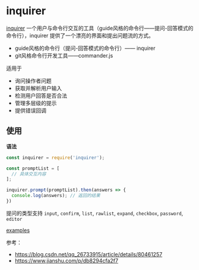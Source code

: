 # inquirer

[inquirer](https://www.npmjs.com/package/inquirer) 一个用户与命令行交互的工具（guide风格的命令行——提问-回答模式的命令行），inquirer 提供了一个漂亮的界面和提出问题流的方式。

- guide风格的命令行（提问-回答模式的命令行）—— inquirer
- git风格命令行开发工具——commander.js

适用于

- 询问操作者问题
- 获取并解析用户输入
- 检测用户回答是否合法
- 管理多层级的提示
- 提供错误回调

## 使用

**语法**

```js
const inquirer = require('inquirer');

const promptList = [
  // 具体交互内容
];

inquirer.prompt(promptList).then(answers => {
  console.log(answers); // 返回的结果
})
```

提问的类型支持 `input`, `confirm`, `list`, `rawlist`, `expand`, `checkbox`, `password`, `editor`

[examples](https://github.com/SBoudrias/Inquirer.js/tree/master/packages/inquirer/examples)

参考：

- https://blog.csdn.net/qq_26733915/article/details/80461257
- https://www.jianshu.com/p/db8294cfa2f7
